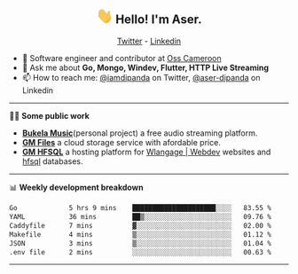<h2 align="center"> <img src="https://github.com/gabriel-TheCode/gabriel-TheCode/blob/master/gifs/Hi.gif" width="30px"> Hello! I'm Aser.</h2>
<p align="center">
  <a href="https://twitter.com/iamdipanda">Twitter</a> - 
  <a href="https://www.linkedin.com/in/aser-dipanda/">Linkedin</a>
</p>


- 🔭 Software engineer and contributor at [Oss Cameroon](https://github.com/osscameroon)
- 💬 Ask me about **Go, Mongo, Windev, Flutter, HTTP Live Streaming**
- 📫 How to reach me: [@iamdipanda](https://twitter.com/iamdipanda) on Twitter, [@aser-dipanda](https://www.linkedin.com/in/aser-dipanda/) on Linkedin

-------

👨‍💻 **Some public work**

- **[Bukela Music](https://music.bukela.co)**(personal project) a free audio streaming platform. 
- **[GM Files](https://gamesmania.io)** a cloud storage service with afordable price.
- **[GM HFSQL](https://gamesmania.io)** a hosting platform for [Wlangage | Webdev](https://pcsoft.fr/webdev/index.html) websites and [hfsql](https://pcsoft.fr/accueilpub/hfsql.htm) databases.
-------

📊 **Weekly development breakdown**

<!--START_SECTION:waka-->

```text
Go             5 hrs 9 mins    █████████████████████░░░░   83.55 %
YAML           36 mins         ██▒░░░░░░░░░░░░░░░░░░░░░░   09.76 %
Caddyfile      7 mins          ▓░░░░░░░░░░░░░░░░░░░░░░░░   02.00 %
Makefile       4 mins          ▒░░░░░░░░░░░░░░░░░░░░░░░░   01.12 %
JSON           3 mins          ▒░░░░░░░░░░░░░░░░░░░░░░░░   01.04 %
.env file      2 mins          ░░░░░░░░░░░░░░░░░░░░░░░░░   00.63 %
```

<!--END_SECTION:waka-->

-------
